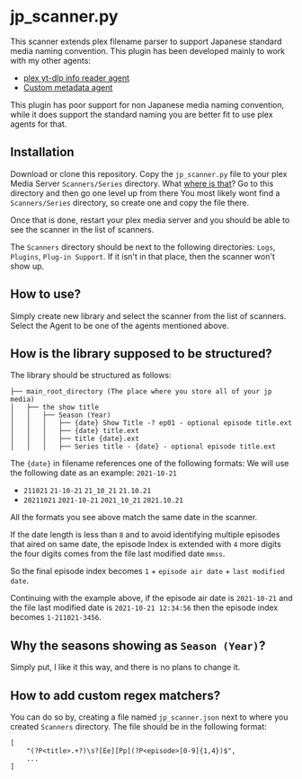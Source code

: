 # jp_scanner.py

This scanner extends plex filename parser to support Japanese standard media naming convention. This plugin has been developed mainly to work with my other agents:

- [plex yt-dlp info reader agent](https://github.com/arabcoders/plex-ytdlp-info-reader-agent)
- [Custom metadata agent](https://github.com/arabcoders/cmdb.bundle)

This plugin has poor support for non Japanese media naming convention, while it does support the standard naming you are better fit to use plex agents for that.

## Installation

Download or clone this repository. Copy the `jp_scanner.py` file to your plex Media Server `Scanners/Series` directory. What [where is that](https://support.plex.tv/articles/201106098-how-do-i-find-the-plug-ins-folder/)? Go to this directory and then go one level up from there You most likely wont find a `Scanners/Series` directory, so create one and copy the file there.

Once that is done, restart your plex media server and you should be able to see the scanner in the list of scanners.

The `Scanners` directory should be next to the following directories: `Logs`, `Plugins`, `Plug-in Support`. If it isn't in that place, then the scanner won't show up.

## How to use?

Simply create new library and select the scanner from the list of scanners. Select the Agent to be one of the agents mentioned above.

## How is the library supposed to be structured?

The library should be structured as follows:


```
├── main_root_directory (The place where you store all of your jp media)
│   ├── the show title
│   │   ├── Season (Year)
│   │   │   ├── {date} Show Title -? ep01 - optional episode title.ext
│   │   │   ├── {date} title.ext
│   │   │   ├── title {date}.ext
│   │   │   ├── Series title - {date} - optional episode title.ext
```

The `{date}` in filename references one of the following formats:
We will use the following date as an example: `2021-10-21`

* `211021` `21-10-21` `21_10_21` `21.10.21`
* `20211021` `2021-10-21` `2021_10_21` `2021.10.21`

All the formats you see above match the same date in the scanner. 

If the date length is less than `8` and to avoid identifying multiple episodes that aired on same date, the episode Index is extended with `4` more digits the four digits comes from the file last modified date `mmss`.

So the final episode index becomes `1` + `episode air date` + `last modified date`.

Continuing with the example above, if the episode air date is `2021-10-21` and the file last modified date is `2021-10-21 12:34:56` then the episode index becomes `1-211021-3456`.

## Why the seasons showing as `Season (Year)`?

Simply put, I like it this way, and there is no plans to change it.

## How to add custom regex matchers?

You can do so by, creating a file named `jp_scanner.json` next to where you created `Scanners` directory. The file should be in the following format:

```json5
[
    "(?P<title>.+?)\s?[Ee][Pp](?P<episode>[0-9]{1,4})$",
    ...
]
```